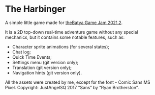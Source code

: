 # The Harbinger

A simple little game made for [theBatya Game Jam 2021.2](https://itch.io/jam/thebatya-game-jam-2021-2/rate/1168619).

It is a 2D top-down real-time adventure game without any special mechanics, but it contains some notable features, such as:

- Character sprite animations (for several states);
- Chat log;
- Quick Time Events;  
- Settings menu (git version only);
- Translation (git version only);
- Navigation hints (git version only).

All the assets were created by me, except for the font - Comic Sans MS Pixel. Copyright: JustAngelSQ 2017 “Sans” by “Ryan Brotherston”.
